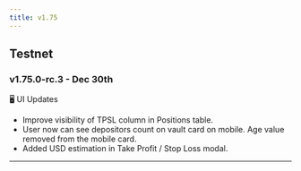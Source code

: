 ```yaml
---
title: v1.75
---
```


## Testnet
### v1.75.0-rc.3 - Dec 30th

🖥️  UI Updates
* Improve visibility of TPSL column in Positions table.
* User now can see depositors count on vault card on mobile. Age value removed from the mobile card.
* Added USD estimation in Take Profit / Stop Loss modal.
---


